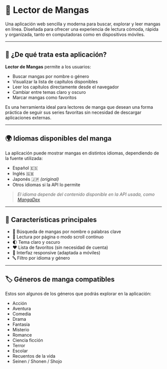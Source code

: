 # 📖 Lector de Mangas

Una aplicación web sencilla y moderna para buscar, explorar y leer mangas en línea. Diseñada para ofrecer una experiencia de lectura cómoda, rápida y organizada, tanto en computadoras como en dispositivos móviles.

---

## 📌 ¿De qué trata esta aplicación?

**Lector de Mangas** permite a los usuarios:

- Buscar mangas por nombre o género
- Visualizar la lista de capítulos disponibles
- Leer los capítulos directamente desde el navegador
- Cambiar entre temas claro y oscuro
- Marcar mangas como favoritos

Es una herramienta ideal para lectores de manga que desean una forma práctica de seguir sus series favoritas sin necesidad de descargar aplicaciones externas.

---

## 🌍 Idiomas disponibles del manga

La aplicación puede mostrar mangas en distintos idiomas, dependiendo de la fuente utilizada:

- Español 🇪🇸
- Inglés 🇬🇧
- Japonés 🇯🇵 *(original)*
- Otros idiomas si la API lo permite

> *El idioma depende del contenido disponible en la API usada, como [MangaDex](https://api.mangadex.org)*

---

## 🧩 Características principales

- 🔎 Búsqueda de mangas por nombre o palabras clave
- 📖 Lectura por página o modo scroll continuo
- 🌓 Tema claro y oscuro
- ❤️ Lista de favoritos (sin necesidad de cuenta)
- 🔄 Interfaz responsive (adaptada a móviles)
- 🔤 Filtro por idioma y género

---

## 🏷️ Géneros de manga compatibles

Estos son algunos de los géneros que podrás explorar en la aplicación:

- Acción
- Aventura
- Comedia
- Drama
- Fantasía
- Misterio
- Romance
- Ciencia ficción
- Terror
- Escolar
- Recuentos de la vida
- Seinen / Shonen / Shojo
